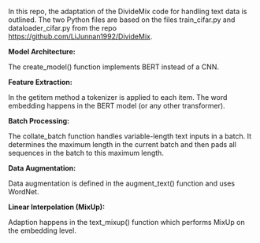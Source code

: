 In this repo, the adaptation of the DivideMix code for handling text data is outlined. The two Python files are based 
on the files train_cifar.py and dataloader_cifar.py from the repo https://github.com/LiJunnan1992/DivideMix.

**Model Architecture:**

The create_model() function implements BERT instead of a CNN.

**Feature Extraction:**

In the getitem method a tokenizer is applied to each item. The word embedding happens in the BERT model (or any other
transformer).

**Batch Processing:**

The collate_batch function handles variable-length text inputs in a batch. It determines the maximum length in the 
current batch and then pads all sequences in the batch to this maximum length.

**Data Augmentation:**

Data augmentation is defined in the augment_text() function and uses WordNet.

**Linear Interpolation (MixUp):**

Adaption happens in the text_mixup() function which performs MixUp on the embedding level.